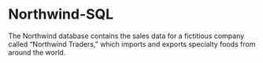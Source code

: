 # Northwind-SQL
The Northwind database contains the sales data for a fictitious company called “Northwind Traders,” which imports and exports specialty foods from around the world.

